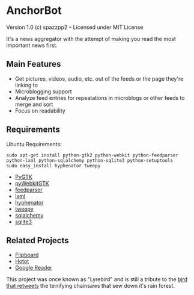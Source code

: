AnchorBot
=========

Version 1.0
(c) spazzpp2 – Licensed under MIT License

It's a news aggregator with the attempt of making you read the most important news first.

Main Features
-------------

* Get pictures, videos, audio, etc. out of the feeds or the page they're linking to
* Microblogging support
* Analyze feed entries for repeatations in microblogs or other feeds to merge and sort
* Focus on readability

Requirements
------------
Ubuntu Requirements:

    sudo apt-get install python-gtk2 python-webkit python-feedparser python-lxml python-sqlalchemy python-sqlite3 python-setuptools
    sudo easy_install hyphenator tweepy 

* [PyGTK](http://pygtk.org/)
* [pyWebkitGTK](https://code.google.com/p/pywebkitgtk/)
* [feedparser](http://feedparser.org/)
* [lxml](http://lxml.de)
* [hyphenator](https://code.google.com/p/python-hyphenator/)
* [tweepy](http://joshthecoder.github.com/tweepy/)
* [sqlalchemy](http://sqlalchemy.org)
* [sqlite3](http://pysqlite.org)

Related Projects
----------------
* [Flipboard](http://flipboard.com/)
* [Hotot](https://code.google.com/p/hotot)
* [Google Reader](http://reader.google.com/)

This project was once known as "Lyrebird" and is still a tribute to the [bird that retweets](http://youtu.be/7XiQDgNUEMw) the terrifying chainsaws that sew down it's rain forest.
